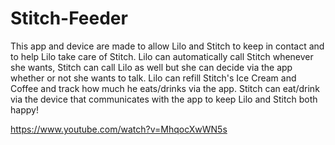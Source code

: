 # Stitch-Feeder

This app and device are made to allow Lilo and Stitch to keep in contact and to help Lilo take care of Stitch.  Lilo can automatically call Stitch whenever she wants, Stitch can call Lilo as well but she can decide via the app whether or not she wants to talk.  Lilo can refill Stitch's Ice Cream and Coffee and track how much he eats/drinks via the app.  Stitch can eat/drink via the device that communicates with the app to keep Lilo and Stitch both happy!

https://www.youtube.com/watch?v=MhqocXwWN5s
